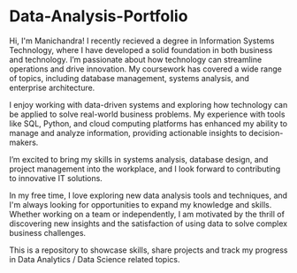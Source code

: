 # Data-Analysis-Portfolio
Hi, I'm Manichandra! I recently recieved a degree in Information Systems Technology, where I have developed a solid foundation in both business and technology. I’m passionate about how technology can streamline operations and drive innovation. My coursework has covered a wide range of topics, including database management, systems analysis, and enterprise architecture.

I enjoy working with data-driven systems and exploring how technology can be applied to solve real-world business problems. My experience with tools like SQL, Python, and cloud computing platforms has enhanced my ability to manage and analyze information, providing actionable insights to decision-makers.

I’m excited to bring my skills in systems analysis, database design, and project management into the workplace, and I look forward to contributing to innovative IT solutions.

In my free time, I love exploring new data analysis tools and techniques, and I'm always looking for opportunities to expand my knowledge and skills. Whether working on a team or independently, I am motivated by the thrill of discovering new insights and the satisfaction of using data to solve complex business challenges.

This is a repository to showcase skills, share projects and track my progress in Data Analytics / Data Science related topics.
